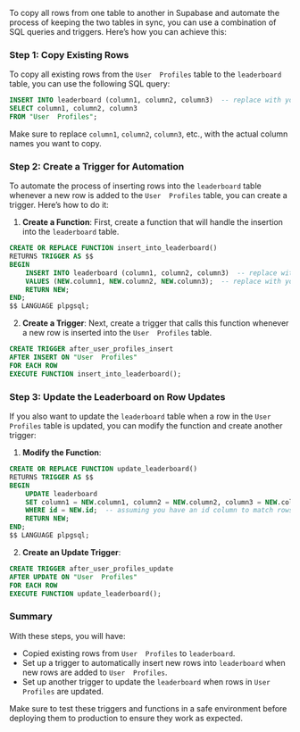 To copy all rows from one table to another in Supabase and automate the process of keeping the two tables in sync, you can use a combination of SQL queries and triggers. Here’s how you can achieve this:

### Step 1: Copy Existing Rows

To copy all existing rows from the `User  Profiles` table to the `leaderboard` table, you can use the following SQL query:

```sql
INSERT INTO leaderboard (column1, column2, column3)  -- replace with your actual column names
SELECT column1, column2, column3
FROM "User  Profiles";
```

Make sure to replace `column1`, `column2`, `column3`, etc., with the actual column names you want to copy.

### Step 2: Create a Trigger for Automation

To automate the process of inserting rows into the `leaderboard` table whenever a new row is added to the `User  Profiles` table, you can create a trigger. Here’s how to do it:

1. **Create a Function**: First, create a function that will handle the insertion into the `leaderboard` table.

```sql
CREATE OR REPLACE FUNCTION insert_into_leaderboard()
RETURNS TRIGGER AS $$
BEGIN
    INSERT INTO leaderboard (column1, column2, column3)  -- replace with your actual column names
    VALUES (NEW.column1, NEW.column2, NEW.column3);  -- replace with your actual column names
    RETURN NEW;
END;
$$ LANGUAGE plpgsql;
```

2. **Create a Trigger**: Next, create a trigger that calls this function whenever a new row is inserted into the `User  Profiles` table.

```sql
CREATE TRIGGER after_user_profiles_insert
AFTER INSERT ON "User  Profiles"
FOR EACH ROW
EXECUTE FUNCTION insert_into_leaderboard();
```

### Step 3: Update the Leaderboard on Row Updates

If you also want to update the `leaderboard` table when a row in the `User  Profiles` table is updated, you can modify the function and create another trigger:

1. **Modify the Function**:

```sql
CREATE OR REPLACE FUNCTION update_leaderboard()
RETURNS TRIGGER AS $$
BEGIN
    UPDATE leaderboard
    SET column1 = NEW.column1, column2 = NEW.column2, column3 = NEW.column3  -- replace with your actual column names
    WHERE id = NEW.id;  -- assuming you have an id column to match rows
    RETURN NEW;
END;
$$ LANGUAGE plpgsql;
```

2. **Create an Update Trigger**:

```sql
CREATE TRIGGER after_user_profiles_update
AFTER UPDATE ON "User  Profiles"
FOR EACH ROW
EXECUTE FUNCTION update_leaderboard();
```

### Summary

With these steps, you will have:

- Copied existing rows from `User  Profiles` to `leaderboard`.
- Set up a trigger to automatically insert new rows into `leaderboard` when new rows are added to `User  Profiles`.
- Set up another trigger to update the `leaderboard` when rows in `User  Profiles` are updated.

Make sure to test these triggers and functions in a safe environment before deploying them to production to ensure they work as expected.